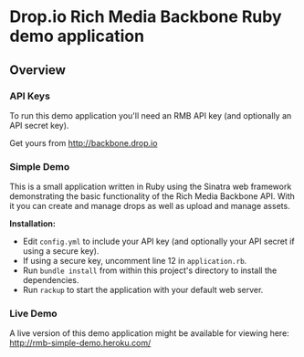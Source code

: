 # Drop.io Rich Media Backbone Ruby demo application

## Overview

### API Keys

To run this demo application you'll need an RMB API key (and optionally an API secret key). 

Get yours from <http://backbone.drop.io>

### Simple Demo

This is a small application written in Ruby using the Sinatra web framework demonstrating the basic functionality of the Rich Media Backbone API. With it you can create and manage drops as well as upload and manage assets.

**Installation:**

* Edit `config.yml` to include your API key (and optionally your API secret if using a secure key).
* If using a secure key, uncomment line 12 in `application.rb`.
* Run `bundle install` from within this project's directory to install the dependencies.
* Run `rackup` to start the application with your default web server.

### Live Demo

A live version of this demo application might be available for viewing here: <http://rmb-simple-demo.heroku.com/>
